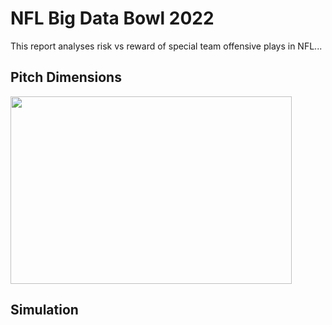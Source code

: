 #  NFL Big Data Bowl 2022

This report analyses risk vs reward of special team offensive plays in NFL...

## Pitch Dimensions

<img src="https://user-images.githubusercontent.com/79582928/222985894-351b71df-eb96-4ac7-8037-2aa2e3ea3e2e.png" width="450" height="300">

## Simulation
